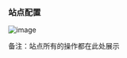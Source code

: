### 站点配置

![image](https://user-images.githubusercontent.com/90588289/133752305-4cfb4dc8-34ad-4f51-926a-c84271ac70ce.png)

备注：站点所有的操作都在此处展示
